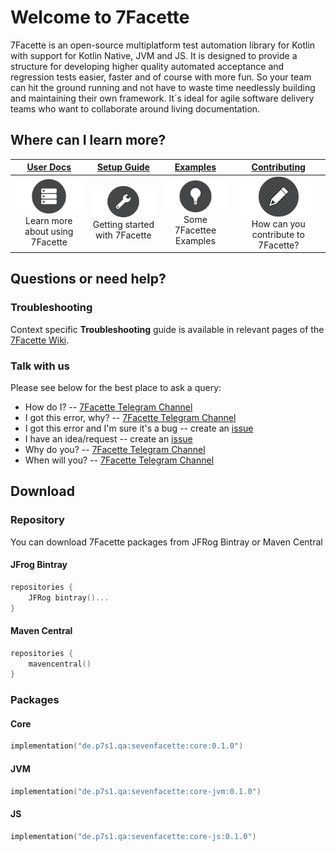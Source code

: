 # Welcome to 7Facette


7Facette is an open-source multiplatform test automation library for Kotlin with support for Kotlin Native, JVM and JS. It is designed to provide a structure
for developing higher quality automated acceptance and regression tests easier, faster and of course with more fun. So your team can hit the ground running 
and not have to waste time needlessly building and maintaining their own framework. It`s ideal for agile software delivery teams who want to collaborate
around living documentation. 


## Where can I learn more?

| **[User Docs][userdocs]**     | **[Setup Guide][get-started]**     | **[Examples][examples]**           | **[Contributing][contributing]**           |
|:-------------------------------------:|:-------------------------------:|:-----------------------------------:|:---------------------------------------------:|
| [![i1][userdocs-image]][userdocs]<br>Learn more about using 7Facette | [![i2][getstarted-image]][get-started]<br> Getting started with 7Facette | [![i3][examples-image]][examples]<br>Some 7Facettee Examples | [![i4][contributing-image]][contributing]<br>How can you contribute to 7Facette? |

[userdocs-image]:/misc/images/docs.png
[getstarted-image]:/misc/images/setup.png
[examples-image]:/misc/images/roadmap.png
[contributing-image]:/misc/images/contributing.png

[userdocs]:https://github.com/p7s1-ctf/SevenFacette/wiki
[get-started]:https://github.com/p7s1-ctf/SevenFacette/wiki/Setup
[examples]:https://github.com/p7s1-ctf/SevenFacette/wiki/Examples
[contributing]:CONTRIBUTING.md

## Questions or need help?

### Troubleshooting

Context specific **Troubleshooting** guide is available in relevant pages of the [7Facette Wiki](https://github.com/p7s1-ctf/SevenFacette/wiki/Troubleshooting).

### Talk with us

Please see below for the best place to ask a query:

- How do I? -- [7Facette Telegram Channel](https://t.me/SevenFacette)
- I got this error, why? -- [7Facette Telegram Channel](https://t.me/SevenFacette)
- I got this error and I'm sure it's a bug -- create an [issue](https://github.com/p7s1-ctf/SevenFacette/issues)
- I have an idea/request -- create an [issue](https://github.com/p7s1-ctf/SevenFacette/issues)
- Why do you? -- [7Facette Telegram Channel](https://t.me/SevenFacette)
- When will you? -- [7Facette Telegram Channel](https://t.me/SevenFacette)

## Download

### Repository

You can download 7Facette packages from JFRog Bintray or Maven Central

#### JFrog Bintray

```kotlin
repositories {
    JFRog bintray()... 
}
```

#### Maven Central

```kotlin
repositories {
    mavencentral() 
}
```

### Packages

#### Core

```kotlin
implementation("de.p7s1.qa:sevenfacette:core:0.1.0")
```

#### JVM

```kotlin
implementation("de.p7s1.qa:sevenfacette:core-jvm:0.1.0")
```

#### JS

```kotlin
implementation("de.p7s1.qa:sevenfacette:core-js:0.1.0")
```

